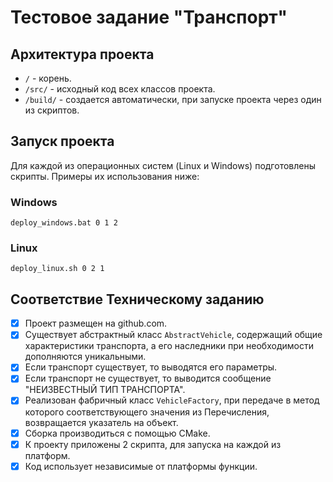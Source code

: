 # Тестовое задание "Транспорт"
## Архитектура проекта
- `/` - корень.
- `/src/` - исходный код всех классов проекта.
- `/build/` - создается автоматически, при запуске проекта через один из скриптов.
## Запуск проекта
Для каждой из операционных систем (Linux и Windows) подготовлены скрипты. Примеры их использования ниже:
### Windows
`deploy_windows.bat 0 1 2`
### Linux
`deploy_linux.sh 0 2 1`
## Соответствие Техническому заданию
- [x] Проект размещен на github.com.
- [x] Существует абстрактный класс `AbstractVehicle`, содержащий общие характеристики транспорта, а его наследники при необходимости дополняются уникальными.
- [x] Если транспорт существует, то выводятся его параметры.
- [x] Если транспорт не существует, то выводится сообщение "НЕИЗВЕСТНЫЙ ТИП ТРАНСПОРТА".
- [x] Реализован фабричный класс `VehicleFactory`, при передаче в метод которого соответствующего значения из Перечисления, возвращается указатель на объект.
- [x] Сборка производиться с помощью CMake.
- [x] К проекту приложены 2 скрипта, для запуска на каждой из платформ.
- [x] Код использует независимые от платформы функции.
